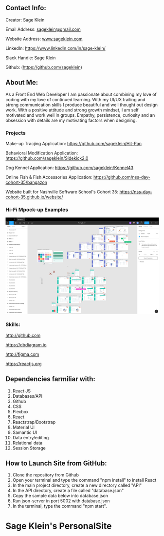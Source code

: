 ## Contact Info:

Creator: Sage Klein

Email Address: sageklein@gmail.com

Website Address: www.sageklein.com

LinkedIn: https://www.linkedin.com/in/sage-klein/

Slack Handle: Sage Klein

Github: (https://github.com/sageklein)

## About Me:

As a Front End Web Developer I am passionate about combining my love of coding with my love of continued learning. With my UI/UX trailing and strong communication skills I produce beautiful and well thought out design work. With a positive attitude and strong growth mindset, I am self motivated and work well in groups. Empathy, persistence, curiosity and an obsession with details are my motivating factors when designing.

### Projects

Make-up Tracjing Application: https://github.com/sageklein/Hit-Pan

Behavioral Modification Application: https://github.com/sageklein/Sidekick2.0

Dog Kennel Application: https://github.com/sageklein/Kennel43

Online Fish & Fish Accessories Application: https://github.com/nss-day-cohort-35/bangazon

Website built for Nashville Software School's Cohort 35: https://nss-day-cohort-35.github.io/website/


### Hi-Fi Mpock-up Examples

![Bangazon Figma](src/images/BangazonFigma.png)

### Skills:

http://github.com

https://dbdiagram.io

http://figma.com

https://reactjs.org

## Dependencies farmiliar with:

1. React JS
2. Databases/API
3. Github
4. CSS
5. Flexbox
6. React
7. Reactstrap/Bootstrap
8. Material UI
9. Samantic UI
10. Data entry/editing
11. Relational data
12. Session Storage

## How to Launch Site from GitHub:

1. Clone the repository from Github
2. Open your terminal and type the command "npm install" to install React
3. In the main project directory, create a new directory called "API"
4. In the API directory, create a file called "database.json"
5. Copy the sample data below into database.json
6. Run json-server in port 5002 with database.json
7. In the terminal, type the command "npm start".

# Sage Klein's PersonalSite
